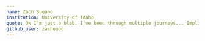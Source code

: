 ```yaml
---
name: Zach Sugano
institution: University of Idaho
quote: Ok I'm just a blob. I've been through multiple journeys... Implications... Eternal S.
github_user: zachoooo
---
```

